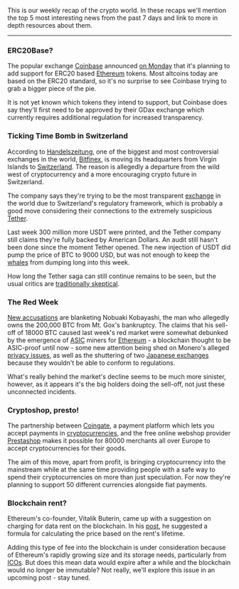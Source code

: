 This is our weekly recap of the crypto world. In these recaps we'll mention the top 5 most interesting news from the past 7 days and link to more in depth resources about them.

---

### ERC20Base?

The popular exchange [Coinbase][cb] announced [on Monday][objavila] that it's planning to add support for ERC20 based [Ethereum][eth] tokens. Most altcoins today are based on the  ERC20 standard, so it's no surprise to see Coinbase trying to grab a bigger piece of the pie.

It is not yet known which tokens they intend to support, but Coinbase does say they'll first need to be approved by their GDax exchange which currently requires additional regulation for increased transparency.

### Ticking Time Bomb in Switzerland

According to [Handelszeitung][link], one of the biggest and most controversial exchanges in the world, [Bitfinex][bf], is moving its headquarters from Virgin Islands to [Switzerland][svic]. The reason is allegedly a departure from the wild west of cryptocurrency and a more encouraging crypto future in Switzerland.

The company says they're trying to be the most transparent [exchange][exc] in the world due to Switzerland's regulatory framework, which is probably a good move considering their connections to the extremely suspicious [Tether][usdt].

Last week 300 million more USDT were printed, and the Tether company still claims they're fully backed by American Dollars. An audit still hasn't been done since the moment Tether opened. The new injection of USDT did pump the price of BTC to 9000 USD, but was not enough to keep the [whales](https://bitfalls.com/glossary/#whale) from dumping long into this week.

How long the Tether saga can still continue remains to be seen, but the usual critics are [traditionally skeptical](https://twitter.com/Bitfinexed/status/979473472819814400).

### The Red Week

[New accusations][gox] are blanketing Nobuaki Kobayashi, the man who allegedly owns the 200,000 BTC from Mt. Gox's bankruptcy. The claims that his sell-off of 18000 BTC caused last week's red market were somewhat debunked by the emergence of [ASIC] miners for [Ethereum][eth] - a blockchain thought to be ASIC-proof until now - some new attention being shed on Monero's alleged [privacy issues][monero], as well as the shuttering of two [Japanese exchanges][japan] because they wouldn't be able to conform to regulations.

What's really behind the market's decline seems to be much more sinister, however, as it appears it's the big holders doing the sell-off, not just these unconnected incidents.

### Cryptoshop, presto!

The partnership between [Coingate], a payment platform which lets you accept payments in [cryptocurrencies][cc], and the free online webshop provider [Prestashop][shop] makes it possible for 80000 merchants all over Europe to accept cryptocurrencies for their goods.

The aim of this move, apart from profit, is bringing cryptocurrency into the mainstream while at the same time providing people with a safe way to spend their cryptocurrencies on more than just speculation. For now they're planning to support 50 different currencies alongside fiat payments.

### Blockchain rent?

Ethereum's co-founder, Vitalik Buterin, came up with a suggestion on charging for data rent on the blockchain. In his [post][linkvitalik], he suggested a formula for calculating the price based on the rent's lifetime.

Adding this type of fee into the blockchain is under consideration because of Ethereum's rapidly growing size and its storage needs, particularly from [ICOs][ico]. But does this mean data would expire after a while and the blockchain would no longer be immutable? Not really, we'll explore this issue in an upcoming post - stay tuned.

[eth]: https://bitfalls.com/hr/2017/08/20/blockchain-explained-blockchain-works/
[bc]: https://bitfalls.com/hr/2017/08/20/blockchain-explained-blockchain-works/
[ico]: https://bitfalls.com/hr/glossary/#ico
[linkvitalik]: https://ethresear.ch/t/a-simple-and-principled-way-to-compute-rent-fees/1455
[node]: https://bitfalls.com/hr/2017/11/26/whats-bitcoin-node-mining-vs-validation/
[objavila]: https://blog.coinbase.com/adding-erc20-support-to-coinbase-fe9cba6782b
[shop]: https://www.prestashop.com/en
[coingate]: https://coingate.com/accept-bitcoin
[asic]: https://www.trustnodes.com/2018/03/29/asics-not-asics-thats-ethereum-questionhttps://www.coinbase.com/join/542b0423734ab06764000001
[monero]: https://thedistributedpost.com/2018/02/09/truly-private-money-monero/
[gox]: https://www.financemagnates.com/cryptocurrency/news/breaking-attempts-sell-massive-amounts-btc-reported-mt-gox-selloff-suspected/
[usdt]: https://bitfalls.com/hr/2018/01/30/tether-bitfinex-targeted-critics/
[fiat]: https://bitfalls.com/hr/glossary/#fiat
[link]: https://www.handelszeitung.ch/unternehmen/bitcoin-borse-bitfinex-will-die-schweiz-ziehen
[300]: https://omniexplorer.info/address/3MbYQMMmSkC3AgWkj9FMo5LsPTW1zBTwXL
[cc]: https://bitfalls.com/hr/2017/08/20/cryptocurrency/
[svic]: https://bitfalls.com/hr/2018/02/20/switzerland-publishes-ico-regulations-crypto-token-classifications/
[japan]: https://www.forbes.com/sites/adelsteinjake/2018/03/08/japan-shuts-down-two-cryptocurrency-exchanges-but-it-may-be-good-news-for-the-industry/#5a72c78d359d
[exc]: https://bitfalls.com/hr/glossary/#exchange
[cb]: https://www.coinbase.com/join/542b0423734ab06764000001
[bf]: https://bitfalls.com/hr/2018/01/06/wash-trading-bitcoin-bitfinex-benefits-fraudulent-trading/
